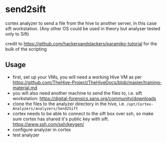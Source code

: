 # send2sift
cortex analyzer to send a file from the hive to another server, in this case sift workstation. (Any other OS could be used in theory but analyser tested only to Sift)

credit to https://github.com/hackersandslackers/paramiko-tutorial for the bulk of the scripting

## Usage

* first, set up your VMs, you will need a working Hive VM as per https://github.com/TheHive-Project/TheHiveDocs/blob/master/training-material.md 
* you will also need another machine to send the files to, i.e. sift workstation: https://digital-forensics.sans.org/community/downloads
* clone the files to the analyzer directory in the hive, i.e. <code>/opt/Cortex-Analyzers/analyzers/Send2Sift</code>
* cortex needs to be able to connect to the sift box over ssh, so make sure cortex has shared it's public key with sift. https://www.ssh.com/ssh/keygen/
* configure analyzer in cortex
* test analyzer 
